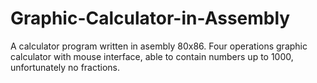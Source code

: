 # Graphic-Calculator-in-Assembly
A calculator program written in asembly 80x86. Four operations graphic calculator with mouse interface, able to contain numbers up to 1000, unfortunately no fractions.
